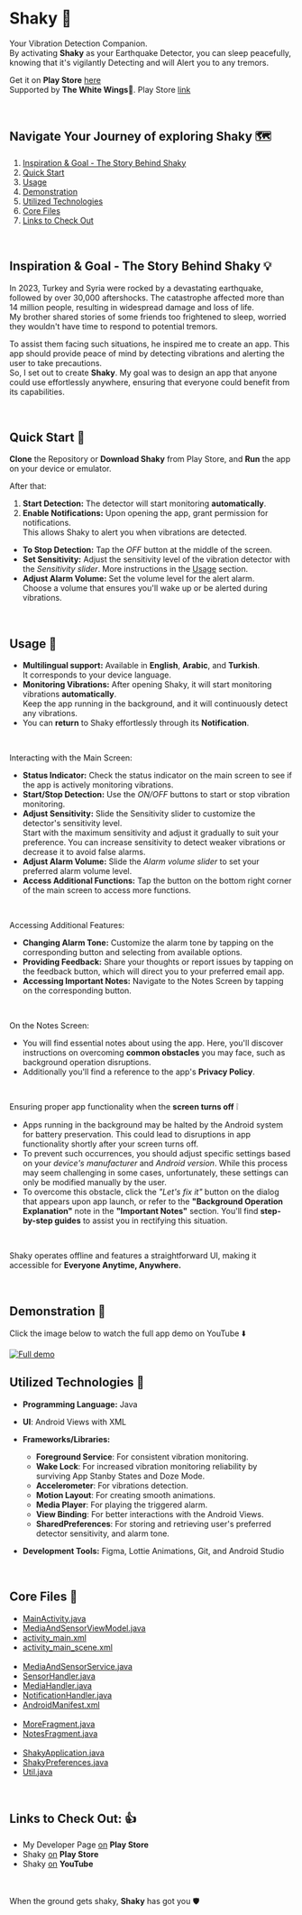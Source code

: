 # Shaky 📳

Your Vibration Detection Companion.<br>
By activating **Shaky** as your Earthquake Detector, you can sleep peacefully, knowing that it's vigilantly Detecting and will Alert you to any tremors.

Get it on **Play Store** [here](https://play.google.com/store/apps/details?id=com.thewhitewings.shaky)<br>
Supported by **The White Wings**🪽. Play Store [link](https://play.google.com/store/apps/dev?id=6456450686494659010)

<br>

## Navigate Your Journey of exploring Shaky 🗺️
1. [Inspiration & Goal - The Story Behind Shaky](#inspiration--goal---the-story-behind-shaky-)
2. [Quick Start](#quick-start-)
3. [Usage](#usage-)
4. [Demonstration](#demonstration-)
5. [Utilized Technologies](#utilized-technologies-)
6. [Core Files](#core-files-)
7. [Links to Check Out](#links-to-check-out-)

<br>

## Inspiration & Goal - The Story Behind Shaky 💡
In 2023, Turkey and Syria were rocked by a devastating earthquake, followed by over 30,000 aftershocks. The catastrophe affected more than 14 million people, resulting in widespread damage and loss of life.<br>
My brother shared stories of some friends too frightened to sleep, worried they wouldn't have time to respond to potential tremors.

To assist them facing such situations, he inspired me to create an app. This app should provide peace of mind by detecting vibrations and alerting the user to take precautions.<br>
So, I set out to create **Shaky**. My goal was to design an app that anyone could use effortlessly anywhere, ensuring that everyone could benefit from its capabilities.

<br>

## Quick Start 🚀
**Clone** the Repository or **Download Shaky** from Play Store, and **Run** the app on your device or emulator.

After that:
1. **Start Detection:** The detector will start monitoring **automatically**.
2. **Enable Notifications:** Upon opening the app, grant permission for notifications.<br>
This allows Shaky to alert you when vibrations are detected.
- **To Stop Detection:** Tap the *OFF* button at the middle of the screen.
- **Set Sensitivity:** Adjust the sensitivity level of the vibration detector with the *Sensitivity slider*. More instructions in the [Usage](#usage-) section.
- **Adjust Alarm Volume:** Set the volume level for the alert alarm.<br>
Choose a volume that ensures you'll wake up or be alerted during vibrations.

<br>

## Usage 📱
- **Multilingual support:** Available in **English**, **Arabic**, and **Turkish**.<br>
It corresponds to your device language.
- **Monitoring Vibrations:** After opening Shaky, it will start monitoring vibrations **automatically**.<br>
Keep the app running in the background, and it will continuously detect any vibrations.
- You can **return** to Shaky effortlessly through its **Notification**.

<br>

Interacting with the Main Screen:
   - **Status Indicator:** Check the status indicator on the main screen to see if the app is actively monitoring vibrations.
   - **Start/Stop Detection:** Use the *ON/OFF* buttons to start or stop vibration monitoring.
   - **Adjust Sensitivity:** Slide the Sensitivity slider to customize the detector's sensitivity level.<br>
   Start with the maximum sensitivity and adjust it gradually to suit your preference. You can increase sensitivity to detect weaker vibrations or decrease it to avoid false alarms.
   - **Adjust Alarm Volume:** Slide the *Alarm volume slider* to set your preferred alarm volume level.
   - **Access Additional Functions:** Tap the button on the bottom right corner of the main screen to access more functions.
 
<br>
  
Accessing Additional Features:
   - **Changing Alarm Tone:** Customize the alarm tone by tapping on the corresponding button and selecting from available options.
   - **Providing Feedback:** Share your thoughts or report issues by tapping on the feedback button, which will direct you to your preferred email app.
   - **Accessing Important Notes:** Navigate to the Notes Screen by tapping on the corresponding button.

<br>
 
On the Notes Screen:
- You will find essential notes about using the app. Here, you'll discover instructions on overcoming **common obstacles** you may face, such as background operation disruptions.
- Additionally you'll find a reference to the app's **Privacy Policy**.

<br>

Ensuring proper app functionality when the **screen turns off** ❕
- Apps running in the background may be halted by the Android system for battery preservation. This could lead to disruptions in app functionality shortly after your screen turns off.
- To prevent such occurrences, you should adjust specific settings based on your *device's manufacturer* and *Android version*. While this process may seem challenging in some cases, unfortunately, these settings can only be modified manually by the user.
- To overcome this obstacle, click the *"Let's fix it"* button on the dialog that appears upon app launch, or refer to the **"Background Operation Explanation"** note in the **"Important Notes"** section. You'll find **step-by-step guides** to assist you in rectifying this situation.

<br>

Shaky operates offline and features a straightforward UI, making it accessible for **Everyone Anytime, Anywhere.**

<br>

## Demonstration 📸
Click the image below to watch the full app demo on YouTube ⬇️

[![Full demo](https://github.com/TheMaestroCo/Shaky/assets/75887565/88cff34e-dd5d-4988-947e-444d530a74d7)](https://youtu.be/-XRmLw_ChLI)

## Utilized Technologies 🔧
- **Programming Language:** Java

- **UI**: Android Views with XML

- **Frameworks/Libraries:**
  - **Foreground Service**: For consistent vibration monitoring.
  - **Wake Lock**: For increased vibration monitoring reliability by surviving App Stanby States and Doze Mode.
  - **Accelerometer**: For vibrations detection.
  - **Motion Layout**: For creating smooth animations.
  - **Media Player**: For playing the triggered alarm.
  - **View Binding**: For better interactions with the Android Views.
  - **SharedPreferences**: For storing and retrieving user's preferred detector sensitivity, and alarm tone.

- **Development Tools:** Figma, Lottie Animations, Git, and Android Studio

<br>

## Core Files 📁
- [MainActivity.java](app/src/main/java/com/thewhitewings/shaky/ui/main/MainActivity.java)
- [MediaAndSensorViewModel.java](app/src/main/java/com/thewhitewings/shaky/ui/main/MediaAndSensorViewModel.java)
- [activity_main.xml](app/src/main/res/layout/activity_main.xml)
- [activity_main_scene.xml](app/src/main/res/xml/activity_main_scene.xml)<br><br>
- [MediaAndSensorService.java](app/src/main/java/com/thewhitewings/shaky/service/MediaAndSensorService.java)
- [SensorHandler.java](app/src/main/java/com/thewhitewings/shaky/SensorHandler.java)
- [MediaHandler.java](app/src/main/java/com/thewhitewings/shaky/MediaHandler.java)
- [NotificationHandler.java](app/src/main/java/com/thewhitewings/shaky/NotificationHandler.java)
- [AndroidManifest.xml](app/src/main/AndroidManifest.xml)<br><br>
- [MoreFragment.java](app/src/main/java/com/thewhitewings/shaky/ui/more/MoreFragment.java)
- [NotesFragment.java](app/src/main/java/com/thewhitewings/shaky/ui/notes/NotesFragment.java)<br><br>
- [ShakyApplication.java](app/src/main/java/com/thewhitewings/shaky/ShakyApplication.java)
- [ShakyPreferences.java](app/src/main/java/com/thewhitewings/shaky/data/ShakyPreferences.java)
- [Util.java](app/src/main/java/com/thewhitewings/shaky/Util.java)

<br>

## Links to Check Out: 👍
- My Developer Page [on](https://play.google.com/store/apps/dev?id=6456450686494659010) **Play Store**
- Shaky [on](https://play.google.com/store/apps/details?id=com.thewhitewings.shaky) **Play Store**
- Shaky [on](https://www.youtube.com/watch?v=DE-bHpHHT2Q) **YouTube**

<br></br>
When the ground gets shaky, **Shaky** has got you 🛡️
